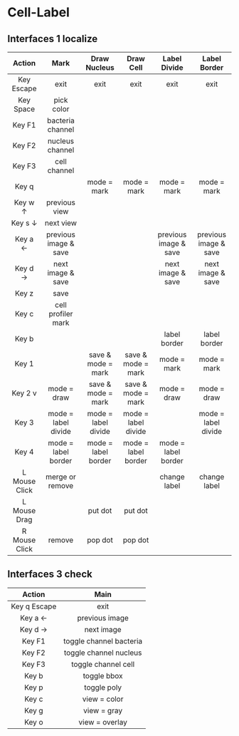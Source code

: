 # Cell-Label

## Interfaces 1 localize
Action  | Mark | Draw Nucleus | Draw Cell | Label Divide | Label Border | 
| :---: | :---: | :---: | :---: | :---: | :---:
Key Escape | exit | exit | exit | exit | exit
Key Space |  pick color | | | | 
Key F1 | bacteria channel | | | | 
Key F2 | nucleus channel | | | | 
Key F3 | cell channel | | | | 
Key q | | mode = mark | mode = mark | mode = mark | mode = mark | 
Key w ↑ | previous view | | | | 
Key s ↓ | next view | | | | 
Key a ← | previous image & save | | | previous image & save | previous image & save | 
Key d → | next image & save | | | next image & save | next image & save | 
Key z | save | | | | 
Key c | cell profiler mark | | | | 
Key b | | | | label border | label border | 
Key 1 | | save & mode = mark | save & mode = mark | mode = mark | mode = mark | 
Key 2 v | mode = draw | save & mode = mark | save & mode = mark | mode = draw | mode = draw | 
Key 3 | mode = label divide | mode = label divide | mode = label divide | | mode = label divide | 
Key 4 | mode = label border | mode = label border | mode = label border | mode = label border | | 
L Mouse Click | merge or remove | | | change label | change label
L Mouse Drag | | put dot | put dot | | 
R Mouse Click | remove | pop dot | pop dot | | 

## Interfaces 3 check
Action  | Main
| :---: | :---:
Key q Escape | exit
Key a ← |  previous image
Key d → | next image
Key F1 | toggle channel bacteria
Key F2 | toggle channel nucleus
Key F3 | toggle channel cell
Key b | toggle bbox
Key p | toggle poly
Key c | view = color
Key g | view = gray
Key o | view = overlay
